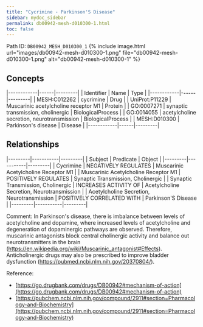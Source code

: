 ```yaml
---
title: "Cycrimine - Parkinson'S Disease"
sidebar: mydoc_sidebar
permalink: db00942-mesh-d010300-1.html
toc: false 
---
```



Path ID: `DB00942_MESH_D010300_1`
{% include image.html url="images/db00942-mesh-d010300-1.png" file="db00942-mesh-d010300-1.png" alt="db00942-mesh-d010300-1" %}

## Concepts

|------------|------|---------|
| Identifier | Name | Type    |
|------------|------|---------|
| MESH:C012262 | cycrimine | Drug |
| UniProt:P11229 | Muscarinic acetylcholine receptor M1 | Protein |
| GO:0007271 | synaptic transmission, cholinergic | BiologicalProcess |
| GO:0014055 | acetylcholine secretion, neurotransmission | BiologicalProcess |
| MESH:D010300 | Parkinson's disease | Disease |
|------------|------|---------|

## Relationships

|---------|-----------|---------|
| Subject | Predicate | Object  |
|---------|-----------|---------|
| Cycrimine | NEGATIVELY REGULATES | Muscarinic Acetylcholine Receptor M1 |
| Muscarinic Acetylcholine Receptor M1 | POSITIVELY REGULATES | Synaptic Transmission, Cholinergic |
| Synaptic Transmission, Cholinergic | INCREASES ACTIVITY OF | Acetylcholine Secretion, Neurotransmission |
| Acetylcholine Secretion, Neurotransmission | POSITIVELY CORRELATED WITH | Parkinson'S Disease |
|---------|-----------|---------|

Comment: In Parkinson's disease, there is imbalance between levels of acetylcholine and dopamine, where increased levels of acetylcholine and degeneration of dopaminergic pathways are observed. Therefore, muscarinic antagonists block central cholinergic activity and balance out neurotransmitters in the brain (https://en.wikipedia.org/wiki/Muscarinic_antagonist#Effects). Anticholinergic drugs may also be prescribed to improve bladder dysfunction (https://pubmed.ncbi.nlm.nih.gov/20370804/).

Reference: 
  - [https://go.drugbank.com/drugs/DB00942#mechanism-of-action](https://go.drugbank.com/drugs/DB00942#mechanism-of-action)
  - [https://pubchem.ncbi.nlm.nih.gov/compound/2911#section=Pharmacology-and-Biochemistry](https://pubchem.ncbi.nlm.nih.gov/compound/2911#section=Pharmacology-and-Biochemistry)
